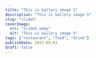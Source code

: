 ```yaml
---
title: "This is Gallery image 5"
description: "This is Gallery image 5"
slug: "slide5"
coverImage:
  src: "slide5.webp"
  alt: "This is Gallery image 5"
tags: ["restaurant", "food", "drink"]
publishDate: 2023-09-03
draft: false
---
```

